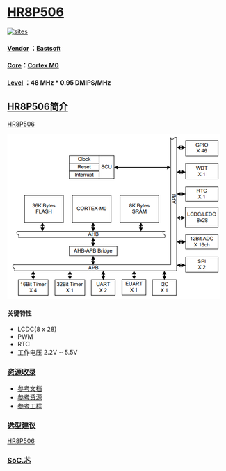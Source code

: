 ﻿# [HR8P506](https://github.com/SoCXin/HR8P506)

[![sites](http://182.61.61.133/link/resources/SoC.png)](http://www.SoC.Xin)

#### [Vendor](https://github.com/SoCXin/Vendor) ：[Eastsoft](http://www.essemi.com/)
#### [Core](https://github.com/SoCXin/Cortex)：[Cortex M0](https://github.com/SoCXin/CM0)
#### [Level](https://github.com/SoCXin/Level) ：48 MHz * 0.95 DMIPS/MHz

## [HR8P506简介](https://github.com/SoCXin/HR8P506/wiki)

[HR8P506](https://github.com/SoCXin/HR8P506)

[![sites](docs/HR8P506.png)](http://www.essemi.com/product/15.html)

#### 关键特性

* LCDC(8 x 28)
* PWM
* RTC
* 工作电压 2.2V ~ 5.5V


### [资源收录](https://github.com/SoCXin/HR8P506)

* [参考文档](docs/)
* [参考资源](src/)
* [参考工程](project/)

### [选型建议](https://github.com/SoCXin)

[HR8P506](https://github.com/SoCXin/HR8P506)

###  [SoC.芯](http://www.SoC.Xin)
